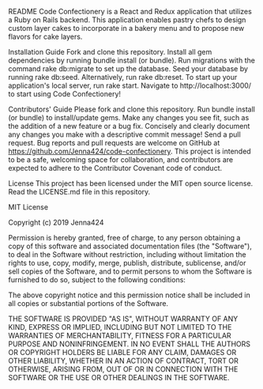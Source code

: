 README
Code Confectionery is a React and Redux application that utilizes a Ruby on Rails backend. This application enables pastry chefs to design custom layer cakes to incorporate in a bakery menu and to propose new flavors for cake layers.

Installation Guide
Fork and clone this repository.
Install all gem dependencies by running bundle install (or bundle).
Run migrations with the command rake db:migrate to set up the database.
Seed your database by running rake db:seed.
Alternatively, run rake db:reset.
To start up your application's local server, run rake start.
Navigate to http://localhost:3000/ to start using Code Confectionery!

Contributors' Guide
Please fork and clone this repository.
Run bundle install (or bundle) to install/update gems.
Make any changes you see fit, such as the addition of a new feature or a bug fix.
Concisely and clearly document any changes you make with a descriptive commit message!
Send a pull request. Bug reports and pull requests are welcome on GitHub at https://github.com/Jenna424/code-confectionery. This project is intended to be a safe, welcoming space for collaboration, and contributors are expected to adhere to the Contributor Covenant code of conduct.

License
This project has been licensed under the MIT open source license. Read the LICENSE.md file in this repository.

MIT License

Copyright (c) 2019 Jenna424

Permission is hereby granted, free of charge, to any person obtaining a copy of this software and associated documentation files (the "Software"), to deal in the Software without restriction, including without limitation the rights to use, copy, modify, merge, publish, distribute, sublicense, and/or sell copies of the Software, and to permit persons to whom the Software is furnished to do so, subject to the following conditions:

The above copyright notice and this permission notice shall be included in all copies or substantial portions of the Software.

THE SOFTWARE IS PROVIDED "AS IS", WITHOUT WARRANTY OF ANY KIND, EXPRESS OR IMPLIED, INCLUDING BUT NOT LIMITED TO THE WARRANTIES OF MERCHANTABILITY, FITNESS FOR A PARTICULAR PURPOSE AND NONINFRINGEMENT. IN NO EVENT SHALL THE AUTHORS OR COPYRIGHT HOLDERS BE LIABLE FOR ANY CLAIM, DAMAGES OR OTHER LIABILITY, WHETHER IN AN ACTION OF CONTRACT, TORT OR OTHERWISE, ARISING FROM, OUT OF OR IN CONNECTION WITH THE SOFTWARE OR THE USE OR OTHER DEALINGS IN THE SOFTWARE.
